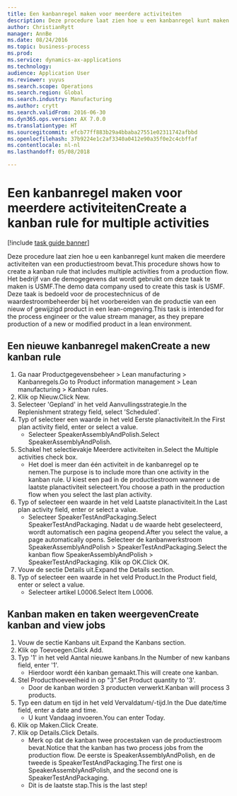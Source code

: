 ```yaml
--- 
title: Een kanbanregel maken voor meerdere activiteiten
description: Deze procedure laat zien hoe u een kanbanregel kunt maken die meerdere activiteiten van een productiestroom bevat.
author: ChristianRytt
manager: AnnBe
ms.date: 08/24/2016
ms.topic: business-process
ms.prod: 
ms.service: dynamics-ax-applications
ms.technology: 
audience: Application User
ms.reviewer: yuyus
ms.search.scope: Operations
ms.search.region: Global
ms.search.industry: Manufacturing
ms.author: crytt
ms.search.validFrom: 2016-06-30
ms.dyn365.ops.version: AX 7.0.0
ms.translationtype: HT
ms.sourcegitcommit: efcb77ff883b29a4bbaba27551e02311742afbbd
ms.openlocfilehash: 37b9224e1c2af3340a0412e90a35f0e2c4cbffaf
ms.contentlocale: nl-nl
ms.lasthandoff: 05/08/2018

---
```

# <a name="create-a-kanban-rule-for-multiple-activities"></a><span data-ttu-id="dd54a-103">Een kanbanregel maken voor meerdere activiteiten</span><span class="sxs-lookup"><span data-stu-id="dd54a-103">Create a kanban rule for multiple activities</span></span>

[!include [task guide banner](../../includes/task-guide-banner.md)]

<span data-ttu-id="dd54a-104">Deze procedure laat zien hoe u een kanbanregel kunt maken die meerdere activiteiten van een productiestroom bevat.</span><span class="sxs-lookup"><span data-stu-id="dd54a-104">This procedure shows how to create a kanban rule that includes multiple activities from a production flow.</span></span> <span data-ttu-id="dd54a-105">Het bedrijf van de demogegevens dat wordt gebruikt om deze taak te maken is USMF.</span><span class="sxs-lookup"><span data-stu-id="dd54a-105">The demo data company used to create this task is USMF.</span></span> <span data-ttu-id="dd54a-106">Deze taak is bedoeld voor de procestechnicus of de waardestroombeheerder bij het voorbereiden van de productie van een nieuw of gewijzigd product in een lean-omgeving.</span><span class="sxs-lookup"><span data-stu-id="dd54a-106">This task is intended for the process engineer or the value stream manager, as they prepare production of a new or modified product in a lean environment.</span></span>


## <a name="create-a-new-kanban-rule"></a><span data-ttu-id="dd54a-107">Een nieuwe kanbanregel maken</span><span class="sxs-lookup"><span data-stu-id="dd54a-107">Create a new kanban rule</span></span>
1. <span data-ttu-id="dd54a-108">Ga naar Productgegevensbeheer > Lean manufacturing > Kanbanregels.</span><span class="sxs-lookup"><span data-stu-id="dd54a-108">Go to Product information management > Lean manufacturing > Kanban rules.</span></span>
2. <span data-ttu-id="dd54a-109">Klik op Nieuw.</span><span class="sxs-lookup"><span data-stu-id="dd54a-109">Click New.</span></span>
3. <span data-ttu-id="dd54a-110">Selecteer 'Gepland' in het veld Aanvullingsstrategie.</span><span class="sxs-lookup"><span data-stu-id="dd54a-110">In the Replenishment strategy field, select 'Scheduled'.</span></span>
4. <span data-ttu-id="dd54a-111">Typ of selecteer een waarde in het veld Eerste planactiviteit.</span><span class="sxs-lookup"><span data-stu-id="dd54a-111">In the First plan activity field, enter or select a value.</span></span>
    * <span data-ttu-id="dd54a-112">Selecteer SpeakerAssemblyAndPolish.</span><span class="sxs-lookup"><span data-stu-id="dd54a-112">Select SpeakerAssemblyAndPolish.</span></span>  
5. <span data-ttu-id="dd54a-113">Schakel het selectievakje Meerdere activiteiten in.</span><span class="sxs-lookup"><span data-stu-id="dd54a-113">Select the Multiple activities check box.</span></span>
    * <span data-ttu-id="dd54a-114">Het doel is meer dan één activiteit in de kanbanregel op te nemen.</span><span class="sxs-lookup"><span data-stu-id="dd54a-114">The purpose is to include more than one activity in the kanban rule.</span></span> <span data-ttu-id="dd54a-115">U kiest een pad in de productiestroom wanneer u de laatste planactiviteit selecteert.</span><span class="sxs-lookup"><span data-stu-id="dd54a-115">You choose a path in the production flow when you select the last plan activity.</span></span>  
6. <span data-ttu-id="dd54a-116">Typ of selecteer een waarde in het veld Laatste planactiviteit.</span><span class="sxs-lookup"><span data-stu-id="dd54a-116">In the Last plan activity field, enter or select a value.</span></span>
    * <span data-ttu-id="dd54a-117">Selecteer SpeakerTestAndPackaging.</span><span class="sxs-lookup"><span data-stu-id="dd54a-117">Select SpeakerTestAndPackaging.</span></span> <span data-ttu-id="dd54a-118">Nadat u de waarde hebt geselecteerd, wordt automatisch een pagina geopend.</span><span class="sxs-lookup"><span data-stu-id="dd54a-118">After you select the value, a page automatically opens.</span></span> <span data-ttu-id="dd54a-119">Selecteer de kanbanwerkstroom SpeakerAssemblyAndPolish > SpeakerTestAndPackaging.</span><span class="sxs-lookup"><span data-stu-id="dd54a-119">Select the kanban flow SpeakerAssemblyAndPolish > SpeakerTestAndPackaging.</span></span> <span data-ttu-id="dd54a-120">Klik op OK.</span><span class="sxs-lookup"><span data-stu-id="dd54a-120">Click OK.</span></span>  
7. <span data-ttu-id="dd54a-121">Vouw de sectie Details uit.</span><span class="sxs-lookup"><span data-stu-id="dd54a-121">Expand the Details section.</span></span>
8. <span data-ttu-id="dd54a-122">Typ of selecteer een waarde in het veld Product.</span><span class="sxs-lookup"><span data-stu-id="dd54a-122">In the Product field, enter or select a value.</span></span>
    * <span data-ttu-id="dd54a-123">Selecteer artikel L0006.</span><span class="sxs-lookup"><span data-stu-id="dd54a-123">Select Item L0006.</span></span>  

## <a name="create-kanban-and-view-jobs"></a><span data-ttu-id="dd54a-124">Kanban maken en taken weergeven</span><span class="sxs-lookup"><span data-stu-id="dd54a-124">Create kanban and view jobs</span></span>
1. <span data-ttu-id="dd54a-125">Vouw de sectie Kanbans uit.</span><span class="sxs-lookup"><span data-stu-id="dd54a-125">Expand the Kanbans section.</span></span>
2. <span data-ttu-id="dd54a-126">Klik op Toevoegen.</span><span class="sxs-lookup"><span data-stu-id="dd54a-126">Click Add.</span></span>
3. <span data-ttu-id="dd54a-127">Typ '1' in het veld Aantal nieuwe kanbans.</span><span class="sxs-lookup"><span data-stu-id="dd54a-127">In the Number of new kanbans field, enter '1'.</span></span>
    * <span data-ttu-id="dd54a-128">Hierdoor wordt één kanban gemaakt.</span><span class="sxs-lookup"><span data-stu-id="dd54a-128">This will create one kanban.</span></span>  
4. <span data-ttu-id="dd54a-129">Stel Producthoeveelheid in op "3".</span><span class="sxs-lookup"><span data-stu-id="dd54a-129">Set Product quantity to '3'.</span></span>
    * <span data-ttu-id="dd54a-130">Door de kanban worden 3 producten verwerkt.</span><span class="sxs-lookup"><span data-stu-id="dd54a-130">Kanban will process 3 products.</span></span>  
5. <span data-ttu-id="dd54a-131">Typ een datum en tijd in het veld Vervaldatum/-tijd.</span><span class="sxs-lookup"><span data-stu-id="dd54a-131">In the Due date/time field, enter a date and time.</span></span>
    * <span data-ttu-id="dd54a-132">U kunt Vandaag invoeren.</span><span class="sxs-lookup"><span data-stu-id="dd54a-132">You can enter Today.</span></span>  
6. <span data-ttu-id="dd54a-133">Klik op Maken.</span><span class="sxs-lookup"><span data-stu-id="dd54a-133">Click Create.</span></span>
7. <span data-ttu-id="dd54a-134">Klik op Details.</span><span class="sxs-lookup"><span data-stu-id="dd54a-134">Click Details.</span></span>
    * <span data-ttu-id="dd54a-135">Merk op dat de kanban twee procestaken van de productiestroom bevat.</span><span class="sxs-lookup"><span data-stu-id="dd54a-135">Notice that the kanban has two process jobs from the production flow.</span></span> <span data-ttu-id="dd54a-136">De eerste is SpeakerAssemblyAndPolish, en de tweede is SpeakerTestAndPackaging.</span><span class="sxs-lookup"><span data-stu-id="dd54a-136">The first one is SpeakerAssemblyAndPolish, and the second one is SpeakerTestAndPackaging.</span></span>  
    * <span data-ttu-id="dd54a-137">Dit is de laatste stap.</span><span class="sxs-lookup"><span data-stu-id="dd54a-137">This is the last step!</span></span>  


